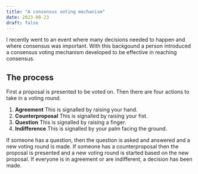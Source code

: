 ```yaml
---
title: "A consensus voting mechanism"
date: 2023-08-23
draft: false
---
```


I recently went to an event where many decisions needed to happen and where consensus was important. With this backgound a person introduced a consensus voting mechanism developed to be effective in reaching consensus.

## The process

First a proposal is presented to be voted on. Then there are four actions to take in a voting round.

1. **Agreement** This is signalled by raising your hand.
1. **Counterproposal** This is signalled by raising your fist.
1. **Question** This is signalled by raising a finger.
1. **Indifference** This is signalled by your palm facing the ground.

If someone has a question, then the question is asked and answered and a new voting round is made.
If someone has a counterproposal then the proposal is presented and a new voting round is started based on the new proposal.
If everyone is in agreement or are indifferent, a decision has been made.
